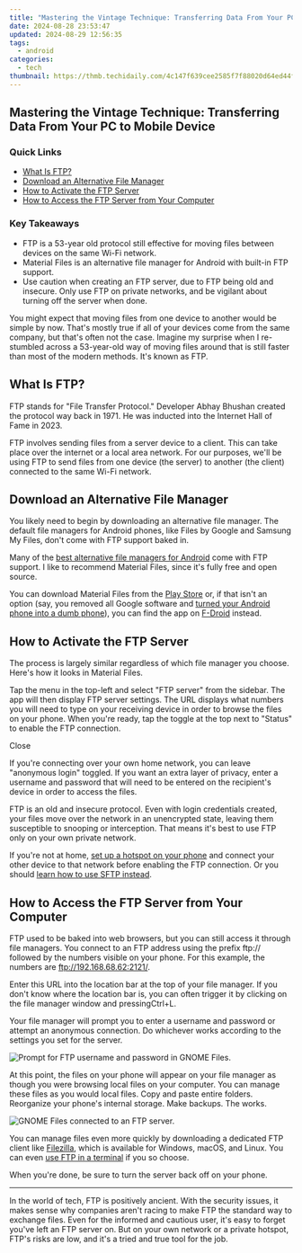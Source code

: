 ```yaml
---
title: "Mastering the Vintage Technique: Transferring Data From Your PC to Mobile Device"
date: 2024-08-28 23:53:47
updated: 2024-08-29 12:56:35
tags:
  - android
categories:
  - tech
thumbnail: https://thmb.techidaily.com/4c147f639cee2585f7f88020d64ed44f6ab3d2fb87afeca6ceadabb8d346628a.jpg
---
```


## Mastering the Vintage Technique: Transferring Data From Your PC to Mobile Device

### Quick Links

* [What Is FTP?](https://instagram-clips.techidaily.com/updated-spotting-the-top-10-covert-instagram-story-spectators-for-2024/)
* [Download an Alternative File Manager](https://review-topics.techidaily.com/4-feasible-ways-to-fake-location-on-facebook-for-your-vivo-y28-5g-drfone-by-drfone-virtual-android/)
* [How to Activate the FTP Server](https://extra-information.techidaily.com/best-buddy-list-in-the-virtual-realm-games/)
* [How to Access the FTP Server from Your Computer](https://screen-capture.techidaily.com/1715859900596-updated-zombification-extravaganza-8-epic-titles-ranked/)

### Key Takeaways

* FTP is a 53-year old protocol still effective for moving files between devices on the same Wi-Fi network.
* Material Files is an alternative file manager for Android with built-in FTP support.
* Use caution when creating an FTP server, due to FTP being old and insecure. Only use FTP on private networks, and be vigilant about turning off the server when done.

 You might expect that moving files from one device to another would be simple by now. That's mostly true if all of your devices come from the same company, but that's often not the case. Imagine my surprise when I re-stumbled across a 53-year-old way of moving files around that is still faster than most of the modern methods. It's known as FTP.

##  What Is FTP?

 FTP stands for "File Transfer Protocol." Developer Abhay Bhushan created the protocol way back in 1971\. He was inducted into the Internet Hall of Fame in 2023.

 FTP involves sending files from a server device to a client. This can take place over the internet or a local area network. For our purposes, we'll be using FTP to send files from one device (the server) to another (the client) connected to the same Wi-Fi network.

##  Download an Alternative File Manager

 You likely need to begin by downloading an alternative file manager. The default file managers for Android phones, like Files by Google and Samsung My Files, don't come with FTP support baked in.

 Many of the [best alternative file managers for Android](https://extra-lessons.techidaily.com/new-beyond-imagination-the-best-sci-fi-metaverse-films-for-adventurers/) come with FTP support. I like to recommend Material Files, since it's fully free and open source.

 You can download Material Files from the [Play Store](https://www.anrdoezrs.net/links/3607085/type/dlg/sid/UUhtgUeUpU2004633/https://play.google.com/store/apps/details?id=me.zhanghai.android.files) or, if that isn't an option (say, you removed all Google software and [turned your Android phone into a dumb phone](https://hardware-tips.techidaily.com/expert-recommendations-on-top-password-storage-apps-from-no-cost-to-full-price-options/)), you can find the app on [F-Droid](https://f-droid.org/packages/me.zhanghai.android.files/) instead.

##  How to Activate the FTP Server

 The process is largely similar regardless of which file manager you choose. Here's how it looks in Material Files.

 Tap the menu in the top-left and select "FTP server" from the sidebar. The app will then display FTP server settings. The URL displays what numbers you will need to type on your receiving device in order to browse the files on your phone. When you're ready, tap the toggle at the top next to "Status" to enable the FTP connection.

Close 

 If you're connecting over your own home network, you can leave "anonymous login" toggled. If you want an extra layer of privacy, enter a username and password that will need to be entered on the recipient's device in order to access the files.

 FTP is an old and insecure protocol. Even with login credentials created, your files move over the network in an unencrypted state, leaving them susceptible to snooping or interception. That means it's best to use FTP only on your own private network.

 If you're not at home, [set up a hotspot on your phone](https://article-posts.techidaily.com/a-filmmakers-approach-to-classroom-instructional-videos-for-2024/) and connect your other device to that network before enabling the FTP connection. Or you should [learn how to use SFTP instead](https://android-unlock.techidaily.com/forgot-pattern-lock-heres-how-you-can-unlock-samsung-galaxy-f14-5g-pattern-lock-screen-by-drfone-android/).

##  How to Access the FTP Server from Your Computer

 FTP used to be baked into web browsers, but you can still access it through file managers. You connect to an FTP address using the prefix ftp:// followed by the numbers visible on your phone. For this example, the numbers are ftp://192.168.68.62:2121/.

 Enter this URL into the location bar at the top of your file manager. If you don't know where the location bar is, you can often trigger it by clicking on the file manager window and pressingCtrl+L.

 Your file manager will prompt you to enter a username and password or attempt an anonymous connection. Do whichever works according to the settings you set for the server.

![Prompt for FTP username and password in GNOME Files.](https://static1.howtogeekimages.com/wordpress/wp-content/uploads/2024/08/screenshot-from-2024-08-06-10-28-40.png) 

 At this point, the files on your phone will appear on your file manager as though you were browsing local files on your computer. You can manage these files as you would local files. Copy and paste entire folders. Reorganize your phone's internal storage. Make backups. The works.

![GNOME Files connected to an FTP server.](https://static1.howtogeekimages.com/wordpress/wp-content/uploads/2024/08/screenshot-from-2024-08-06-10-24-53.png) 

 You can manage files even more quickly by downloading a dedicated FTP client like [Filezilla](https://filezilla-project.org), which is available for Windows, macOS, and Linux. You can even [use FTP in a terminal](https://android-transfer.techidaily.com/in-2024-how-to-transfer-contacts-from-vivo-y27s-to-other-android-devices-devices-drfone-by-drfone-transfer-from-android-transfer-from-android/) if you so choose.

 When you're done, be sure to turn the server back off on your phone.

---

 In the world of tech, FTP is positively ancient. With the security issues, it makes sense why companies aren't racing to make FTP the standard way to exchange files. Even for the informed and cautious user, it's easy to forget you've left an FTP server on. But on your own network or a private hotspot, FTP's risks are low, and it's a tried and true tool for the job.

<ins class="adsbygoogle"
     style="display:block"
     data-ad-format="autorelaxed"
     data-ad-client="ca-pub-7571918770474297"
     data-ad-slot="1223367746"></ins>



<ins class="adsbygoogle"
     style="display:block"
     data-ad-client="ca-pub-7571918770474297"
     data-ad-slot="8358498916"
     data-ad-format="auto"
     data-full-width-responsive="true"></ins>
